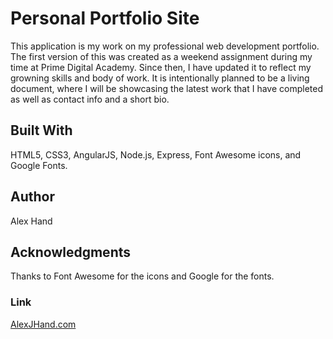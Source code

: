 # Personal Portfolio Site

This application is my work on my professional web development portfolio. The first version of this was created as a weekend assignment during my time at Prime Digital Academy. Since then, I have updated it to reflect my growning skills and body of work. It is intentionally planned to be a living document, where I will be showcasing the latest work that I have completed as well as contact info and a short bio. 

## Built With

HTML5, CSS3, AngularJS, Node.js, Express, Font Awesome icons, and Google Fonts.

## Author

Alex Hand

## Acknowledgments

Thanks to Font Awesome for the icons and Google for the fonts.

### Link

[AlexJHand.com](alexjhand.com)
